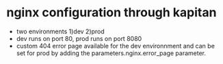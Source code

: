 # nginx configuration through kapitan

* two environments 1)dev 2)prod
* dev runs on port 80, prod runs on port 8080
* custom 404 error page available for the dev environnment and can be set for prod by adding the parameters.nginx.error_page parameter. 
